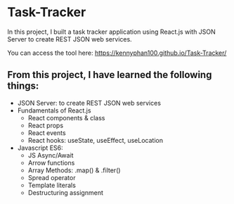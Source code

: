 # Task-Tracker

In this project, I built a task tracker application using React.js with JSON Server to create REST JSON web services.

You can access the tool here: https://kennyphan100.github.io/Task-Tracker/


## From this project, I have learned the following things:
* JSON Server: to create REST JSON web services
* Fundamentals of React.js
  * React components & class
  * React props
  * React events
  * React hooks: useState, useEffect, useLocation
* Javascript ES6:
	* JS Async/Await
	* Arrow functions
	* Array Methods: .map() & .filter()
	* Spread operator
	* Template literals
	* Destructuring assignment

